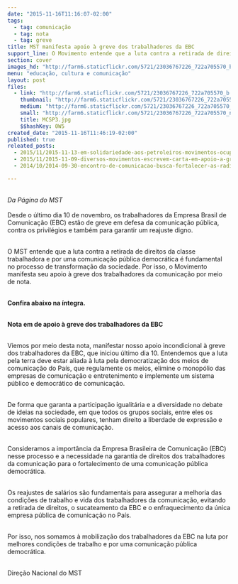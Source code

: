 ```yaml
---
date: "2015-11-16T11:16:07-02:00"
tags:
  - tag: comunicação
  - tag: nota
  - tag: greve
title: MST manifesta apoio à greve dos trabalhadores da EBC
support_line: O Movimento entende que a luta contra a retirada de direitos da classe trabalhadora e por uma comunicação pública democrática é fundamental no processo de transformação da sociedade.
section: cover
images_hd: "http://farm6.staticflickr.com/5721/23036767226_722a705570_b.jpg"
menu: "educação, cultura e comunicação"
layout: post
files:
  - link: "http://farm6.staticflickr.com/5721/23036767226_722a705570_b.jpg"
    thumbnail: "http://farm6.staticflickr.com/5721/23036767226_722a705570_t.jpg"
    medium: "http://farm6.staticflickr.com/5721/23036767226_722a705570_z.jpg"
    small: "http://farm6.staticflickr.com/5721/23036767226_722a705570_n.jpg"
    title: MCSP3.jpg
    $$hashKey: 0W5
created_date: "2015-11-16T11:46:19-02:00"
published: true
releated_posts:
  - 2015/11/2015-11-13-em-solidariedade-aos-petroleiros-movimentos-ocupam-ministerio-de-minas-e-energia.md
  - 2015/11/2015-11-09-diversos-movimentos-escrevem-carta-em-apoio-a-greve-dos-petroleiros.md
  - 2014/10/2014-09-30-encontro-de-comunicacao-busca-fortalecer-as-radios-nos-assentamentos.md

---
```

<p><br />
<em>Da P&aacute;gina do MST&nbsp;</em><br />
<br />
Desde o &uacute;ltimo dia 10 de novembro, os trabalhadores da Empresa Brasil de Comunica&ccedil;&atilde;o (EBC) est&atilde;o de greve em defesa da comunica&ccedil;&atilde;o p&uacute;blica, contra os privil&eacute;gios e tamb&eacute;m para garantir um reajuste digno.&nbsp;</p>

<p><br />
O MST entende que a luta contra a retirada de direitos da classe trabalhadora e por uma comunica&ccedil;&atilde;o p&uacute;blica democr&aacute;tica &eacute; fundamental no processo de transforma&ccedil;&atilde;o da&nbsp;sociedade. Por isso, o Movimento manifesta seu apoio &agrave; greve dos trabalhadores da comunica&ccedil;&atilde;o por meio de nota.&nbsp;</p>

<p><br />
<strong>Confira abaixo na &iacute;ntegra.&nbsp;</strong></p>

<p><br />
<strong>Nota em de apoio &agrave; greve dos trabalhadores da EBC</strong></p>

<p><br />
Viemos por meio desta nota, manifestar nosso apoio incondicional &agrave; greve dos trabalhadores da EBC, que iniciou &uacute;ltimo dia 10. Entendemos que a luta pela terra deve estar aliada &agrave; luta pela democratiza&ccedil;&atilde;o dos meios de comunica&ccedil;&atilde;o do Pa&iacute;s, que regulamente os meios, elimine o monop&oacute;lio das empresas de comunica&ccedil;&atilde;o e entretenimento e implemente um sistema p&uacute;blico e democr&aacute;tico de comunica&ccedil;&atilde;o.&nbsp;</p>

<p><br />
De forma que garanta a participa&ccedil;&atilde;o igualit&aacute;ria e a diversidade no debate de ideias na sociedade, em que todos os grupos sociais, entre eles os movimentos sociais populares, tenham direito a liberdade de express&atilde;o e acesso aos canais de comunica&ccedil;&atilde;o.</p>

<p><br />
Consideramos a import&acirc;ncia da Empresa Brasileira de Comunica&ccedil;&atilde;o (EBC) nesse processo e a necessidade na garantia de direitos dos trabalhadores da comunica&ccedil;&atilde;o para o fortalecimento de uma comunica&ccedil;&atilde;o p&uacute;blica democr&aacute;tica.</p>

<p><br />
Os reajustes de sal&aacute;rios s&atilde;o fundamentais para assegurar a melhoria das condi&ccedil;&otilde;es de trabalho e vida dos trabalhadores da comunica&ccedil;&atilde;o, evitando a retirada de direitos, o sucateamento da EBC e o enfraquecimento da &uacute;nica empresa p&uacute;blica de comunica&ccedil;&atilde;o no Pa&iacute;s.</p>

<p><br />
Por isso, nos somamos &agrave; mobiliza&ccedil;&atilde;o dos trabalhadores da EBC na luta por melhores condi&ccedil;&otilde;es de trabalho e por uma comunica&ccedil;&atilde;o p&uacute;blica democr&aacute;tica.</p>

<p><br />
Dire&ccedil;&atilde;o Nacional do MST</p>
